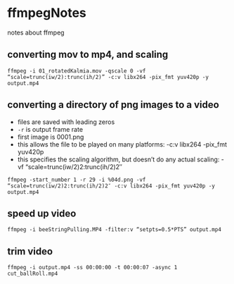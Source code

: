 # ffmpegNotes
notes about ffmpeg


## converting mov to mp4, and scaling
```ffmpeg -i 01_rotatedKalmia.mov -qscale 0 -vf “scale=trunc(iw/2):trunc(ih/2)” -c:v libx264 -pix_fmt yuv420p -y output.mp4```

## converting a directory of png images to a video
- files are saved with leading zeros
- ```-r``` is output frame rate
- first image is 0001.png
- this allows the file to be played on many platforms: -c:v libx264 -pix_fmt yuv420p
- this specifies the scaling algorithm, but doesn’t do any actual scaling: -vf “scale=trunc(iw/2)2:trunc(ih/2)2″

```ffmpeg -start_number 1 -r 29 -i %04d.png -vf “scale=trunc(iw/2)2:trunc(ih/2)2″ -c:v libx264 -pix_fmt yuv420p -y output.mp4```

## speed up video
```ffmpeg -i beeStringPulling.MP4 -filter:v “setpts=0.5*PTS” output.mp4```

## trim video
```ffmpeg -i output.mp4 -ss 00:00:00 -t 00:00:07 -async 1 cut_ballRoll.mp4```
